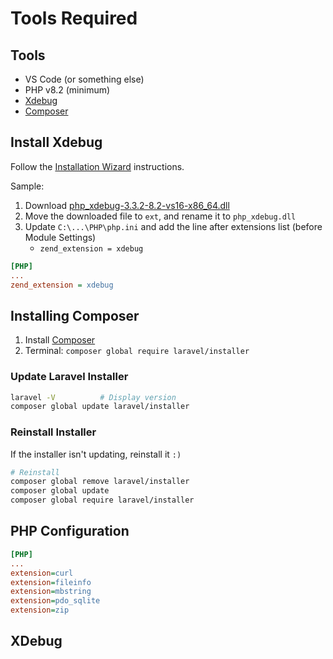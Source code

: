 # Tools Required

## Tools

* VS Code (or something else)
* PHP v8.2 (minimum)
* [Xdebug](https://xdebug.org/docs/install)
* [Composer](https://getcomposer.org/Composer-Setup.exe)

## Install Xdebug

Follow the [Installation Wizard](https://xdebug.org/wizard) instructions.

Sample:

1. Download [php_xdebug-3.3.2-8.2-vs16-x86_64.dll](https://xdebug.org/files/php_xdebug-3.3.2-8.2-vs16-x86_64.dll)
2. Move the downloaded file to `ext`, and rename it to `php_xdebug.dll`
3. Update `C:\...\PHP\php.ini` and add the line after extensions list (before Module Settings)
   * `zend_extension = xdebug`

```ini
[PHP]
...
zend_extension = xdebug
```

## Installing Composer

1. Install [Composer](https://getcomposer.org/Composer-Setup.exe)
2. Terminal: `composer global require laravel/installer`

### Update Laravel Installer

```sh
laravel -V          # Display version
composer global update laravel/installer
```

### Reinstall Installer
If the installer isn't updating, reinstall it `:)`

```sh
# Reinstall
composer global remove laravel/installer
composer global update
composer global require laravel/installer
```

## PHP Configuration

```ini
[PHP]
...
extension=curl
extension=fileinfo
extension=mbstring
extension=pdo_sqlite
extension=zip
```

## XDebug
